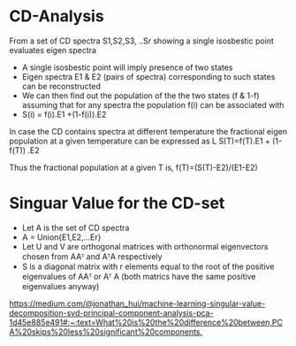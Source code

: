 # CD-Analysis



From a set of CD spectra S1,S2,S3, ..Sr showing a single isosbestic point evaluates eigen spectra 

- A single isosbestic point will imply presence of two states 
- Eigen spectra  E1 & E2 (pairs of spectra) corresponding to such states can be reconstructed
- We can then find out the population of the the two states (f & 1-f) assuming that for any spectra the population f(i) can be associated with 
- S(i) = f(i).E1 +(1-f(i)).E2

In case the CD contains spectra at different temperature the fractional eigen population at a given temperature can be expressed as L
S(T)=f(T).E1 + (1-f(T)) .E2

Thus the fractional population at a given T is,
f(T)=(S(T)-E2)/(E1-E2)
# Singuar Value for the CD-set 
- Let A is the set of CD spectra 
- A = Union{E1,E2,...Er} 
- Let U and V are orthogonal matrices with orthonormal eigenvectors chosen from AAᵀ and AᵀA respectively
- S is a diagonal matrix with r elements equal to the root of the positive eigenvalues of AAᵀ or Aᵀ A (both matrics have the same positive eigenvalues anyway)

<https://medium.com/@jonathan_hui/machine-learning-singular-value-decomposition-svd-principal-component-analysis-pca-1d45e885e491#:~:text=What%20is%20the%20difference%20between,PCA%20skips%20less%20significant%20components.>

